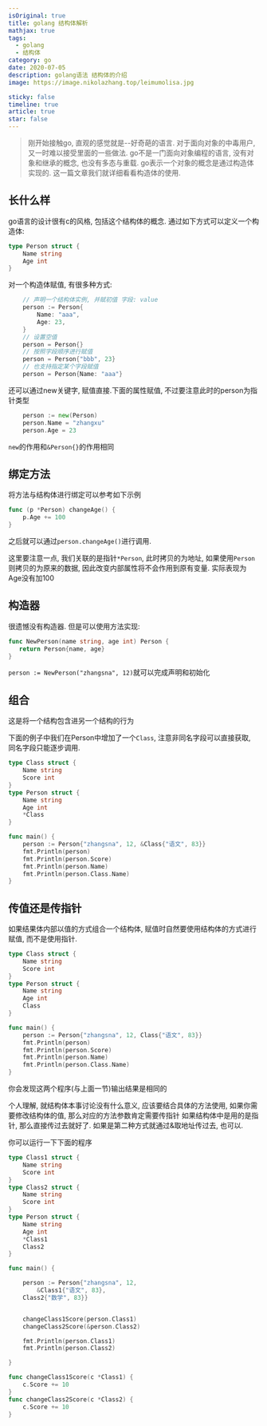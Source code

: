 ```yaml
---
isOriginal: true
title: golang 结构体解析
mathjax: true
tags:
  - golang
  - 结构体
category: go
date: 2020-07-05
description: golang语法 结构体的介绍
image: https://image.nikolazhang.top/leimumolisa.jpg

sticky: false
timeline: true
article: true
star: false
---
```


> 刚开始接触go, 直观的感觉就是--好奇葩的语言. 对于面向对象的中毒用户, 又一时难以接受里面的一些做法. go不是一门面向对象编程的语言, 没有对象和继承的概念, 也没有多态与重载. go表示一个对象的概念是通过构造体实现的. 这一篇文章我们就详细看看构造体的使用.

## 长什么样

go语言的设计很有c的风格, 包括这个结构体的概念.
通过如下方式可以定义一个构造体:

```go
type Person struct {
    Name string
    Age int
}
```

对一个构造体赋值, 有很多种方式:

```go
    // 声明一个结构体实例, 并赋初值 字段: value
    person := Person{
        Name: "aaa",
        Age: 23,
    }
    // 设置空值
    person = Person{}
    // 按照字段顺序进行赋值
    person = Person{"bbb", 23}
    // 也支持指定某个字段赋值
    person = Person{Name: "aaa"}
```

还可以通过new关键字, 赋值直接.下面的属性赋值, 不过要注意此时的person为指针类型

```go
    person := new(Person)
    person.Name = "zhangxu"
    person.Age = 23
```

`new`的作用和`&Person{}`的作用相同

## 绑定方法

将方法与结构体进行绑定可以参考如下示例

```go
func (p *Person) changeAge() {
    p.Age += 100
}

```

之后就可以通过`person.changeAge()`进行调用.

这里要注意一点, 我们关联的是指针`*Person`, 此时拷贝的为地址, 如果使用`Person`则拷贝的为原来的数据, 因此改变内部属性将不会作用到原有变量. 实际表现为Age没有加100

## 构造器

很遗憾没有构造器. 但是可以使用方法实现:

```go
func NewPerson(name string, age int) Person {
   return Person{name, age}
}
```

`person := NewPerson("zhangsna", 12)`就可以完成声明和初始化

## 组合

这是将一个结构包含进另一个结构的行为

下面的例子中我们在Person中增加了一个`Class`, 注意非同名字段可以直接获取, 同名字段只能逐步调用.
```go
type Class struct {
    Name string
    Score int
}
type Person struct {
    Name string
    Age int
    *Class
}

func main() {
    person := Person{"zhangsna", 12, &Class{"语文", 83}}
    fmt.Println(person)
    fmt.Println(person.Score)
    fmt.Println(person.Name)
    fmt.Println(person.Class.Name)
}

```

## 传值还是传指针

如果结果体内部以值的方式组合一个结构体, 赋值时自然要使用结构体的方式进行赋值, 而不是使用指针.

```go
type Class struct {
    Name string
    Score int
}
type Person struct {
    Name string
    Age int
    Class
}

func main() {
    person := Person{"zhangsna", 12, Class{"语文", 83}}
    fmt.Println(person)
    fmt.Println(person.Score)
    fmt.Println(person.Name)
    fmt.Println(person.Class.Name)
}

```

你会发现这两个程序(与上面一节)输出结果是相同的

个人理解, 就结构体本事讨论没有什么意义, 应该要结合具体的方法使用, 如果你需要修改结构体的值, 那么对应的方法参数肯定需要传指针
如果结构体中是用的是指针, 那么直接传过去就好了. 如果是第二种方式就通过&取地址传过去, 也可以.

你可以运行一下下面的程序

```go
type Class1 struct {
    Name string
    Score int
}
type Class2 struct {
    Name string
    Score int
}
type Person struct {
    Name string
    Age int
    *Class1
    Class2
}

func main() {

    person := Person{"zhangsna", 12,
        &Class1{"语文", 83},
    Class2{"数学", 83}}


    changeClass1Score(person.Class1)
    changeClass2Score(&person.Class2)

    fmt.Println(person.Class1)
    fmt.Println(person.Class2)

}

func changeClass1Score(c *Class1) {
    c.Score += 10
}
func changeClass2Score(c *Class2) {
    c.Score += 10
}

```
